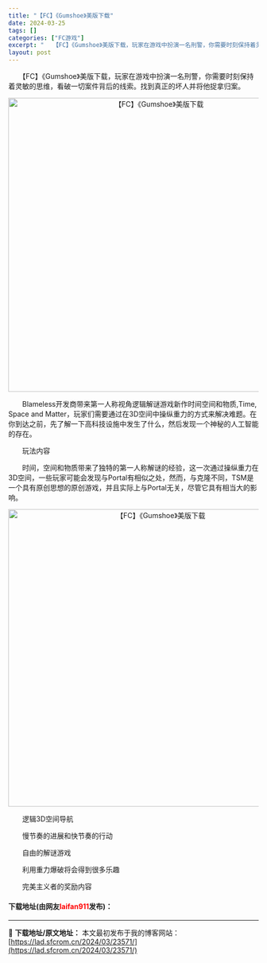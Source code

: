 ```yaml
---
title: "【FC】《Gumshoe》美版下载"
date: 2024-03-25
tags: []
categories: ["FC游戏"]
excerpt: "　　【FC】《Gumshoe》美版下载，玩家在游戏中扮演一名刑警，你需要时刻保持着灵敏的思维，看破一切案件背后的线索。找到真正的坏人并将他捉拿归案。 　　Blameless开发商带来第一人称视角逻辑解谜游戏新作时间空间和物质,Time, Space and Matter，玩家们需要通过在3D空间中操&hellip;"
layout: post
---
```


 <p>　　【FC】《Gumshoe》美版下载，玩家在游戏中扮演一名刑警，你需要时刻保持着灵敏的思维，看破一切案件背后的线索。找到真正的坏人并将他捉拿归案。</p> <p align="center"><img align="" border="0" src="https://lad.sfcrom.cn/wp-content/uploads/2024/03/20240325_6601927506575.png" width="591" alt="【FC】《Gumshoe》美版下载" /></p> <p>　　Blameless开发商带来第一人称视角逻辑解谜游戏新作时间空间和物质,Time, Space and Matter，玩家们需要通过在3D空间中操纵重力的方式来解决难题。在你到达之前，先了解一下高科技设施中发生了什么，然后发现一个神秘的人工智能的存在。</p> <p>　　玩法内容</p> <p>　　时间，空间和物质带来了独特的第一人称解谜的经验，这一次通过操纵重力在3D空间，一些玩家可能会发现与Portal有相似之处，然而，与克隆不同，TSM是一个具有原创思想的原创游戏，并且实际上与Portal无关，尽管它具有相当大的影响。</p> <p align="center"><img align="" border="0" src="https://lad.sfcrom.cn/wp-content/uploads/2024/03/20240325_66019275ef97f.png" width="598" alt="【FC】《Gumshoe》美版下载" /></p> <p>　　逻辑3D空间导航</p> <p>　　慢节奏的进展和快节奏的行动</p> <p>　　自由的解谜游戏</p> <p>　　利用重力爆破将会得到很多乐趣</p> <p>　　完美主义者的奖励内容</p> <p><h4>下载地址(由网友<font color="red">laifan911</font>发布)：</h4></p> 

---
📖 **下载地址/原文地址：** 本文最初发布于我的博客网站：[https://lad.sfcrom.cn/2024/03/23571/](https://lad.sfcrom.cn/2024/03/23571/)
